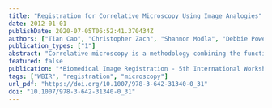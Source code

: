 ```yaml
---
title: "Registration for Correlative Microscopy Using Image Analogies"
date: 2012-01-01
publishDate: 2020-07-05T06:52:41.370434Z
authors: ["Tian Cao", "Christopher Zach", "Shannon Modla", "Debbie Powell", "Kirk Czymmek", "Marc Niethammer"]
publication_types: ["1"]
abstract: "Correlative microscopy is a methodology combining the functionality of light microscopy with the high resolution of electron microscopy and other microscopy technologies for the same biological specimen. In this paper, we propose an image registration method for correlative microscopy, which is challenging due to the distinct appearance of biological structures when imaged with different modalities. Our method is based on image analogies and allows to transform images of a given modality into the appearance-space of another modality. Hence, the registration between two different types of microscopy images can be transformed to a mono-modality image registration. We use a sparse representation model to obtain image analogies. The method makes use of representative corresponding image training patches of two different imaging modalities to learn a dictionary capturing appearance relations. We test our approach on backscattered electron (BSE) Scanning Electron Microscopy (SEM)/confocal and Transmission Electron Microscopy (TEM)/confocal images and show improvements over direct registration using a mutual-information similarity measure to account for differences in image appearance."
featured: false
publication: "*Biomedical Image Registration - 5th International Workshop, WBIR 2012, Nashville, TN, USA, July 7-8, 2012. Proceedings*"
tags: ["WBIR", "registration", "microscopy"]
url_pdf: "https://doi.org/10.1007/978-3-642-31340-0_31"
doi: "10.1007/978-3-642-31340-0_31"
---
```


